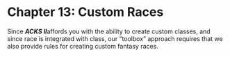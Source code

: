 # Chapter 13: Custom Races

Since ***ACKS II***affords you with the ability to create custom classes, and since race is integrated with class, our “toolbox” approach requires that we also provide rules for creating custom fantasy races.
